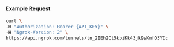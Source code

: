 
#### Example Request
```bash
curl \
-H "Authorization: Bearer {API_KEY}" \
-H "Ngrok-Version: 2" \
https://api.ngrok.com/tunnels/tn_2IEh2Ct5kbiKk43jk9sKmfQ3YIc
